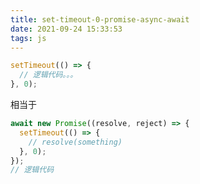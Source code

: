 ```yaml
---
title: set-timeout-0-promise-async-await
date: 2021-09-24 15:33:53
tags: js
---
```


```js
setTimeout(() => {
  // 逻辑代码。。。
}, 0);
```

相当于

```js
await new Promise((resolve, reject) => {
  setTimeout(() => {
    // resolve(something)
  }, 0);
});
// 逻辑代码
```
